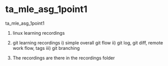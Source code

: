 
# ta_mle_asg_1point1
ta_mle_asg_1point1

1) linux learning recordings
2) git learning recordings
	i)   simple overall git flow
	ii)  git log, git diff, remote work flow, tags
	iii) git branching
	
3) The recordings are there in the recordings folder
